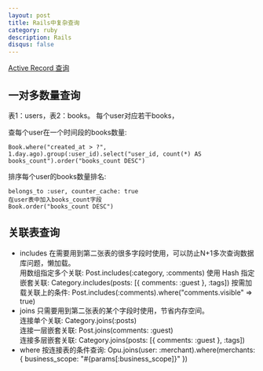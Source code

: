 ```yaml
---
layout: post
title: Rails中复杂查询
category: ruby
description: Rails
disqus: false
---
```


[Active Record 查询](http://docs-china.com/rails/active_record_querying.html#joining-tables)

## 一对多数量查询

表1：users，表2：books。
每个user对应若干books，

查每个user在一个时间段的books数量:

```
Book.where("created_at > ?", 1.day.ago).group(:user_id).select("user_id, count(*) AS books_count").order("books_count DESC")
```
排序每个user的books数量排名:

```
belongs_to :user, counter_cache: true
在user表中加入books_count字段
Book.order("books_count DESC")
```

## 关联表查询
* includes
在需要用到第二张表的很多字段时使用，可以防止N+1多次查询数据库问题，懒加载。   
用数组指定多个关联: Post.includes(:category, :comments)
使用 Hash 指定嵌套关联: Category.includes(posts: [{ comments: :guest }, :tags])
按需加载关联上的条件: Post.includes(:comments).where("comments.visible" => true)
* joins
只需要用到第二张表的某个字段时使用，节省内存空间。   
连接单个关联: Category.joins(:posts)   
连接一层嵌套关联: Post.joins(comments: :guest)   
连接多层嵌套关联: Category.joins(posts: [{ comments: :guest }, :tags])
* where
按连接表的条件查询: Opu.joins(user: :merchant).where(merchants: { business_scope: "#{params[:business_scope]}" })
